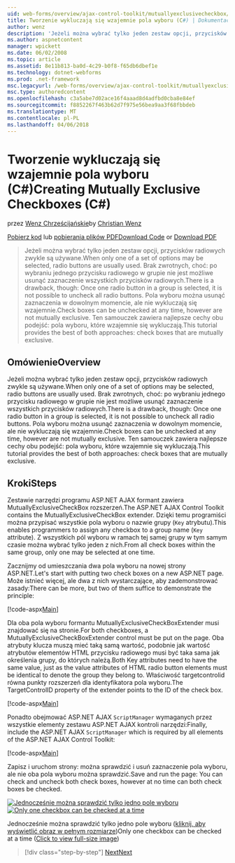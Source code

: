 ```yaml
---
uid: web-forms/overview/ajax-control-toolkit/mutuallyexclusivecheckbox/creating-mutually-exclusive-checkboxes-cs
title: Tworzenie wykluczają się wzajemnie pola wyboru (C#) | Dokumentacja firmy Microsoft
author: wenz
description: 'Jeżeli można wybrać tylko jeden zestaw opcji, przycisków radiowych zwykle są używane. Brak zwrotnych, choć: po wybraniu jednego przycisku radiowego w grupie...'
ms.author: aspnetcontent
manager: wpickett
ms.date: 06/02/2008
ms.topic: article
ms.assetid: 8e11b813-ba0d-4c29-b0f8-f65db6dbef1e
ms.technology: dotnet-webforms
ms.prod: .net-framework
msc.legacyurl: /web-forms/overview/ajax-control-toolkit/mutuallyexclusivecheckbox/creating-mutually-exclusive-checkboxes-cs
msc.type: authoredcontent
ms.openlocfilehash: c3a5abe7d02ace16f4aaad8d4adfbd0cba8e84ef
ms.sourcegitcommit: f8852267f463b62d7f975e56bea9aa3f68fbbdeb
ms.translationtype: MT
ms.contentlocale: pl-PL
ms.lasthandoff: 04/06/2018
---
```

<a name="creating-mutually-exclusive-checkboxes-c"></a><span data-ttu-id="fef35-104">Tworzenie wykluczają się wzajemnie pola wyboru (C#)</span><span class="sxs-lookup"><span data-stu-id="fef35-104">Creating Mutually Exclusive Checkboxes (C#)</span></span>
====================
<span data-ttu-id="fef35-105">przez [Wenz Chrześcijańskie](https://github.com/wenz)</span><span class="sxs-lookup"><span data-stu-id="fef35-105">by [Christian Wenz](https://github.com/wenz)</span></span>

<span data-ttu-id="fef35-106">[Pobierz kod](http://download.microsoft.com/download/9/3/f/93f8daea-bebd-4821-833b-95205389c7d0/MutuallyExclusiveCheckBox0.cs.zip) lub [pobierania plików PDF](http://download.microsoft.com/download/b/6/a/b6ae89ee-df69-4c87-9bfb-ad1eb2b23373/mutuallyexclusivecheckbox0CS.pdf)</span><span class="sxs-lookup"><span data-stu-id="fef35-106">[Download Code](http://download.microsoft.com/download/9/3/f/93f8daea-bebd-4821-833b-95205389c7d0/MutuallyExclusiveCheckBox0.cs.zip) or [Download PDF](http://download.microsoft.com/download/b/6/a/b6ae89ee-df69-4c87-9bfb-ad1eb2b23373/mutuallyexclusivecheckbox0CS.pdf)</span></span>

> <span data-ttu-id="fef35-107">Jeżeli można wybrać tylko jeden zestaw opcji, przycisków radiowych zwykle są używane.</span><span class="sxs-lookup"><span data-stu-id="fef35-107">When only one of a set of options may be selected, radio buttons are usually used.</span></span> <span data-ttu-id="fef35-108">Brak zwrotnych, choć: po wybraniu jednego przycisku radiowego w grupie nie jest możliwe usunąć zaznaczenie wszystkich przycisków radiowych.</span><span class="sxs-lookup"><span data-stu-id="fef35-108">There is a drawback, though: Once one radio button in a group is selected, it is not possible to uncheck all radio buttons.</span></span> <span data-ttu-id="fef35-109">Pola wyboru można usunąć zaznaczenia w dowolnym momencie, ale nie wykluczają się wzajemnie.</span><span class="sxs-lookup"><span data-stu-id="fef35-109">Check boxes can be unchecked at any time, however are not mutually exclusive.</span></span> <span data-ttu-id="fef35-110">Ten samouczek zawiera najlepsze cechy obu podejść: pola wyboru, które wzajemnie się wykluczają.</span><span class="sxs-lookup"><span data-stu-id="fef35-110">This tutorial provides the best of both approaches: check boxes that are mutually exclusive.</span></span>


## <a name="overview"></a><span data-ttu-id="fef35-111">Omówienie</span><span class="sxs-lookup"><span data-stu-id="fef35-111">Overview</span></span>

<span data-ttu-id="fef35-112">Jeżeli można wybrać tylko jeden zestaw opcji, przycisków radiowych zwykle są używane.</span><span class="sxs-lookup"><span data-stu-id="fef35-112">When only one of a set of options may be selected, radio buttons are usually used.</span></span> <span data-ttu-id="fef35-113">Brak zwrotnych, choć: po wybraniu jednego przycisku radiowego w grupie nie jest możliwe usunąć zaznaczenie wszystkich przycisków radiowych.</span><span class="sxs-lookup"><span data-stu-id="fef35-113">There is a drawback, though: Once one radio button in a group is selected, it is not possible to uncheck all radio buttons.</span></span> <span data-ttu-id="fef35-114">Pola wyboru można usunąć zaznaczenia w dowolnym momencie, ale nie wykluczają się wzajemnie.</span><span class="sxs-lookup"><span data-stu-id="fef35-114">Check boxes can be unchecked at any time, however are not mutually exclusive.</span></span> <span data-ttu-id="fef35-115">Ten samouczek zawiera najlepsze cechy obu podejść: pola wyboru, które wzajemnie się wykluczają.</span><span class="sxs-lookup"><span data-stu-id="fef35-115">This tutorial provides the best of both approaches: check boxes that are mutually exclusive.</span></span>

## <a name="steps"></a><span data-ttu-id="fef35-116">Kroki</span><span class="sxs-lookup"><span data-stu-id="fef35-116">Steps</span></span>

<span data-ttu-id="fef35-117">Zestawie narzędzi programu ASP.NET AJAX formant zawiera MutuallyExclusiveCheckBox rozszerzeń.</span><span class="sxs-lookup"><span data-stu-id="fef35-117">The ASP.NET AJAX Control Toolkit contains the MutuallyExclusiveCheckBox extender.</span></span> <span data-ttu-id="fef35-118">Dzięki temu programiści można przypisać wszystkie pola wyboru o nazwie grupy (`Key` atrybutu).</span><span class="sxs-lookup"><span data-stu-id="fef35-118">This enables programmers to assign any checkbox to a group name (`Key` attribute).</span></span> <span data-ttu-id="fef35-119">Z wszystkich pól wyboru w ramach tej samej grupy w tym samym czasie można wybrać tylko jeden z nich.</span><span class="sxs-lookup"><span data-stu-id="fef35-119">From all check boxes within the same group, only one may be selected at one time.</span></span>

<span data-ttu-id="fef35-120">Zacznijmy od umieszczania dwa pola wyboru na nowej strony ASP.NET.</span><span class="sxs-lookup"><span data-stu-id="fef35-120">Let's start with putting two check boxes on a new ASP.NET page.</span></span> <span data-ttu-id="fef35-121">Może istnieć więcej, ale dwa z nich wystarczające, aby zademonstrować zasady:</span><span class="sxs-lookup"><span data-stu-id="fef35-121">There can be more, but two of them suffice to demonstrate the principle:</span></span>

[!code-aspx[Main](creating-mutually-exclusive-checkboxes-cs/samples/sample1.aspx)]

<span data-ttu-id="fef35-122">Dla oba pola wyboru formantu MutuallyExclusiveCheckBoxExtender musi znajdować się na stronie.</span><span class="sxs-lookup"><span data-stu-id="fef35-122">For both checkboxes, a MutuallyExclusiveCheckBoxExtender control must be put on the page.</span></span> <span data-ttu-id="fef35-123">Oba atrybuty klucza muszą mieć taką samą wartość, podobnie jak wartość atrybutów elementów HTML przycisku radiowego musi być taka sama jak określenia grupy, do których należą.</span><span class="sxs-lookup"><span data-stu-id="fef35-123">Both Key attributes need to have the same value, just as the value attributes of HTML radio button elements must be identical to denote the group they belong to.</span></span> <span data-ttu-id="fef35-124">Właściwość targetcontrolid równa punkty rozszerzeń dla identyfikatora pola wyboru.</span><span class="sxs-lookup"><span data-stu-id="fef35-124">The TargetControlID property of the extender points to the ID of the check box.</span></span>

[!code-aspx[Main](creating-mutually-exclusive-checkboxes-cs/samples/sample2.aspx)]

<span data-ttu-id="fef35-125">Ponadto obejmować ASP.NET AJAX `ScriptManager` wymaganych przez wszystkie elementy zestawu ASP.NET AJAX kontroli narzędzi:</span><span class="sxs-lookup"><span data-stu-id="fef35-125">Finally, include the ASP.NET AJAX `ScriptManager` which is required by all elements of the ASP.NET AJAX Control Toolkit:</span></span>

[!code-aspx[Main](creating-mutually-exclusive-checkboxes-cs/samples/sample3.aspx)]

<span data-ttu-id="fef35-126">Zapisz i uruchom strony: można sprawdzić i usuń zaznaczenie pola wyboru, ale nie oba pola wyboru można sprawdzić.</span><span class="sxs-lookup"><span data-stu-id="fef35-126">Save and run the page: You can check and uncheck both check boxes, however at no time can both check boxes be checked.</span></span>


<span data-ttu-id="fef35-127">[![Jednocześnie można sprawdzić tylko jedno pole wyboru](creating-mutually-exclusive-checkboxes-cs/_static/image2.png)](creating-mutually-exclusive-checkboxes-cs/_static/image1.png)</span><span class="sxs-lookup"><span data-stu-id="fef35-127">[![Only one checkbox can be checked at a time](creating-mutually-exclusive-checkboxes-cs/_static/image2.png)](creating-mutually-exclusive-checkboxes-cs/_static/image1.png)</span></span>

<span data-ttu-id="fef35-128">Jednocześnie można sprawdzić tylko jedno pole wyboru ([kliknij, aby wyświetlić obraz w pełnym rozmiarze](creating-mutually-exclusive-checkboxes-cs/_static/image3.png))</span><span class="sxs-lookup"><span data-stu-id="fef35-128">Only one checkbox can be checked at a time ([Click to view full-size image](creating-mutually-exclusive-checkboxes-cs/_static/image3.png))</span></span>

> [!div class="step-by-step"]
> [<span data-ttu-id="fef35-129">Next</span><span class="sxs-lookup"><span data-stu-id="fef35-129">Next</span></span>](creating-mutually-exclusive-checkboxes-vb.md)
